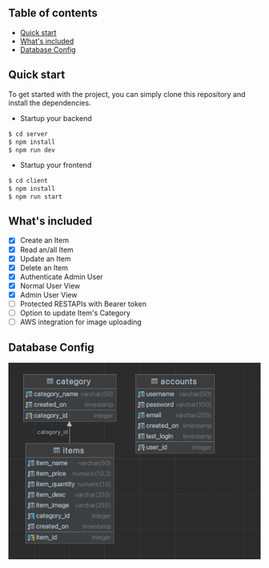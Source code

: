 ## Table of contents

- [Quick start](#quick-start)
- [What's included](#whats-included)
- [Database Config](#database-config)

## Quick start

To get started with the project, you can simply clone this repository and install the dependencies.

- Startup your backend

```shell
$ cd server
$ npm install
$ npm run dev
```

- Startup your frontend

```shell
$ cd client
$ npm install
$ npm run start
```

## What's included

- [x] Create an Item
- [x] Read an/all Item
- [x] Update an Item
- [x] Delete an Item
- [x] Authenticate Admin User
- [x] Normal User View
- [x] Admin User View
- [ ] Protected RESTAPIs with Bearer token
- [ ] Option to update Item's Category
- [ ] AWS integration for image uploading

## Database Config

![img.png](img.png)

